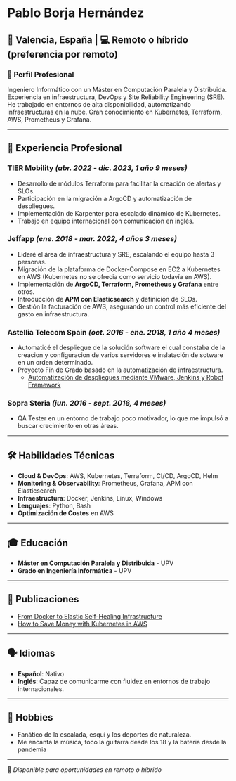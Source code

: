# Pablo Borja Hernández

## 📍 Valencia, España | 💻 Remoto o híbrido (preferencia por remoto)

### 🚀 Perfil Profesional
Ingeniero Informático con un Máster en Computación Paralela y Distribuida. Experiencia en infraestructura, DevOps y Site Reliability Engineering (SRE). He trabajado en entornos de alta disponibilidad, automatizando infraestructuras en la nube. Gran conocimiento en Kubernetes, Terraform, AWS, Prometheus y Grafana. 

---

## 💼 Experiencia Profesional

### **TIER Mobility**  *(abr. 2022 - dic. 2023, 1 año 9 meses)*
- Desarrollo de módulos Terraform para facilitar la creación de alertas y SLOs.
- Participación en la migración a ArgoCD y automatización de despliegues.
- Implementación de Karpenter para escalado dinámico de Kubernetes.
- Trabajo en equipo internacional con comunicación en inglés.

### **Jeffapp** *(ene. 2018 - mar. 2022, 4 años 3 meses)*
- Lideré el área de infraestructura y SRE, escalando el equipo hasta 3 personas.
- Migración de la plataforma de Docker-Compose en EC2 a Kubernetes en AWS (Kubernetes no se ofrecia como servicio todavía en AWS).
- Implementación de **ArgoCD, Terraform, Prometheus y Grafana** entre otros.
- Introducción de **APM con Elasticsearch** y definición de SLOs.
- Gestión la facturación de AWS, asegurando un control más eficiente del gasto en infraestructura.

### **Astellia Telecom Spain** *(oct. 2016 - ene. 2018, 1 año 4 meses)*
- Automaticé el despliegue de la solución software el cual constaba de la creacion y configuracion de varios servidores e inslatación de sotware en un orden determinado.
- Proyecto Fin de Grado basado en la automatización de infraestructura.
  - [Automatización de despliegues mediante VMware, Jenkins y Robot Framework](https://riunet.upv.es/entities/publication/26fafe46-dbfc-4799-b356-c6a66e9ebbda)

### **Sopra Steria** *(jun. 2016 - sept. 2016, 4 meses)*
- QA Tester en un entorno de trabajo poco motivador, lo que me impulsó a buscar crecimiento en otras áreas.

---

## 🛠️ Habilidades Técnicas
- **Cloud & DevOps**: AWS, Kubernetes, Terraform, CI/CD, ArgoCD, Helm
- **Monitoring & Observability**: Prometheus, Grafana, APM con Elasticsearch
- **Infraestructura**: Docker, Jenkins, Linux, Windows
- **Lenguajes**: Python, Bash
- **Optimización de Costes** en AWS

---

## 🎓 Educación
- **Máster en Computación Paralela y Distribuida** - UPV
- **Grado en Ingeniería Informática** - UPV

---

## 📜 Publicaciones
- [From Docker to Elastic Self-Healing Infrastructure](https://medium.com/jeff-tech/from-docker-to-elastic-self-healing-infrastructure-67a48830dc02)
- [How to Save Money with Kubernetes in AWS](https://medium.com/jeff-tech/how-to-save-money-with-kubernetes-in-aws-70d34e4c9934)

---

## 🗣️ Idiomas
- **Español**: Nativo
- **Inglés**: Capaz de comunicarme con fluidez en entornos de trabajo internacionales.

---

## 🎸 Hobbies
- Fanático de la escalada, esquí y los deportes de naturaleza.
- Me encanta la música, toco la guitarra desde los 18 y la bateria desde la pandemia

---

📩 *Disponible para oportunidades en remoto o híbrido*
